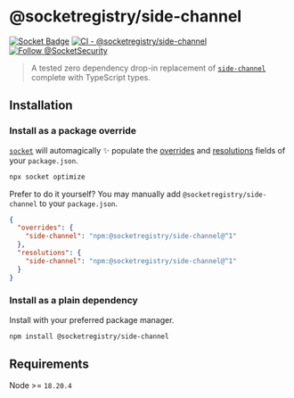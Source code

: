 # @socketregistry/side-channel

[![Socket Badge](https://socket.dev/api/badge/npm/package/@socketregistry/side-channel)](https://socket.dev/npm/package/@socketregistry/side-channel)
[![CI - @socketregistry/side-channel](https://github.com/SocketDev/socket-registry-js/actions/workflows/test.yml/badge.svg)](https://github.com/SocketDev/socket-registry-js/actions/workflows/test.yml)
[![Follow @SocketSecurity](https://img.shields.io/twitter/follow/SocketSecurity?style=social)](https://twitter.com/SocketSecurity)

> A tested zero dependency drop-in replacement of
> [`side-channel`](https://socket.dev/npm/package/side-channel) complete with
> TypeScript types.

## Installation

### Install as a package override

[`socket`](https://socket.dev/npm/package/socket) will automagically :sparkles:
populate the
[overrides](https://docs.npmjs.com/cli/v9/configuring-npm/package-json#overrides)
and [resolutions](https://yarnpkg.com/configuration/manifest#resolutions) fields
of your `package.json`.

```sh
npx socket optimize
```

Prefer to do it yourself? You may manually add `@socketregistry/side-channel` to
your `package.json`.

```json
{
  "overrides": {
    "side-channel": "npm:@socketregistry/side-channel@^1"
  },
  "resolutions": {
    "side-channel": "npm:@socketregistry/side-channel@^1"
  }
}
```

### Install as a plain dependency

Install with your preferred package manager.

```sh
npm install @socketregistry/side-channel
```

## Requirements

Node >= `18.20.4`
